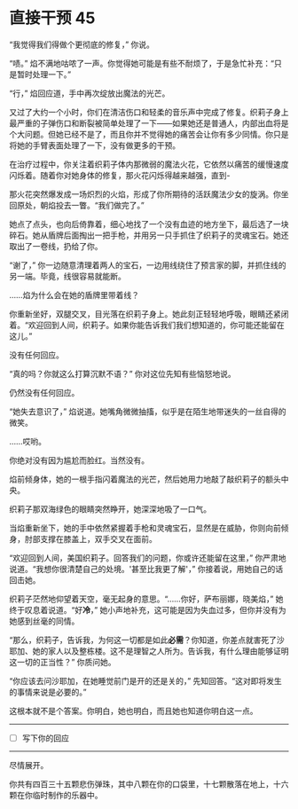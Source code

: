 # 直接干预 45

“我觉得我们得做个更彻底的修复，” 你说。

“啧。” 焰不满地咕哝了一声。你觉得她可能是有些不耐烦了，于是急忙补充：“只是暂时处理一下。”

“行，” 焰回应道，手中再次绽放出魔法的光芒。

又过了大约一个小时，你们在清洁伤口和轻柔的音乐声中完成了修复。织莉子身上最严重的子弹伤口和断裂被简单处理了一下——如果她还是普通人，内部出血将是个大问题。但她已经不是了，而且你并不觉得她的痛苦会让你有多少同情。你只是将她的手臂表面处理了一下，没有做更多的干预。

在治疗过程中，你关注着织莉子体内那微弱的魔法火花，它依然以痛苦的缓慢速度闪烁着。随着你对她身体的修复，那火花闪烁得越来越强，直到-

那火花突然爆发成一场炽烈的火焰，形成了你所期待的活跃魔法少女的旋涡。你坐回原处，朝焰投去一瞥。“我们做完了。”

她点了点头，也向后倚靠着，细心地找了一个没有血迹的地方坐下，最后选了一块碎石。她从盾牌后面掏出一把手枪，并用另一只手抓住了织莉子的灵魂宝石。她还取出了一卷线，扔给了你。

“谢了，” 你一边随意清理着两人的宝石，一边用线绕住了预言家的脚，并抓住线的另一端。毕竟，线很容易就能断。

……焰为什么会在她的盾牌里带着线？

你重新坐好，双腿交叉，目光落在织莉子身上。她此刻正轻轻地呼吸，眼睛还紧闭着。“欢迎回到人间，织莉子。如果你能告诉我们我们想知道的，你可能还能留在这儿。”

没有任何回应。

“真的吗？你就这么打算沉默不语？” 你对这位先知有些恼怒地说。

仍然没有任何回应。

“她失去意识了，” 焰说道。她嘴角微微抽搐，似乎是在陌生地带迷失的一丝自得的微笑。

……哎哟。

你绝对没有因为尴尬而脸红。当然没有。

焰前倾身体，她的一根手指闪着魔法的光芒，然后她用力地敲了敲织莉子的额头中央。

织莉子那双海绿色的眼睛突然睁开，她深深地吸了一口气。

当焰重新坐下，她的手中依然紧握着手枪和灵魂宝石，显然是在威胁，你则向前倾身，肘部支撑在膝盖上，双手交叉在面前。

“欢迎回到人间，美国织莉子。回答我们的问题，你或许还能留在这里，” 你严肃地说道。“我想你很清楚自己的处境。'甚至比我更了解'，” 你接着说，用她自己的话回击她。

织莉子茫然地仰望着天空，毫无起身的意思。“……你好，萨布丽娜，晓美焰，” 她终于叹息着说道。“好**冷**，” 她小声地补充，这可能是因为失血过多，但你并没有为她感到丝毫的同情。

“那么，织莉子，告诉我，为何这一切都是如此**必需**？你知道，你差点就害死了沙耶加、她的家人以及整栋楼。这不是理智之人所为。告诉我，有什么理由能够证明这一切的正当性？” 你质问她。

“你应该去问沙耶加，在她睡觉前门是开的还是关的，” 先知回答。“这对即将发生的事情来说是必要的。”

这根本就不是个答案。你明白，她也明白，而且她也知道你明白这一点。

---

- [ ] 写下你的回应

---

尽情展开。

你共有四百三十五颗悲伤弹珠，其中八颗在你的口袋里，十七颗散落在地上，十六颗在你临时制作的乐器中。
